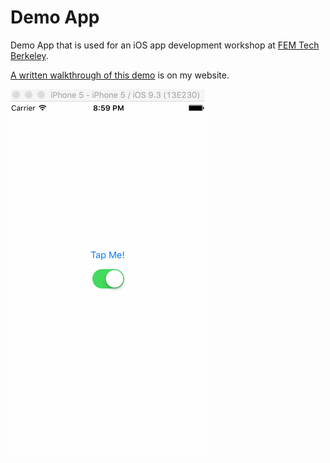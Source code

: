 # Demo App
Demo App that is used for an iOS app development workshop at <a target="\_blank" href="http://femtechberkeley.com/">FEM Tech Berkeley</a>.

<a target="\_blank" href="http://satorusasozaki.com/A-iOS-Development-Demo-at-FEM-Tech-Berkeley/">A written walkthrough of this demo</a> is on my website.

![test](test_if_ui_works.gif)

